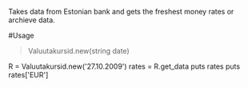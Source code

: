 Takes data from Estonian bank and gets the freshest money rates or archieve data.

#Usage

> Valuutakursid.new(string date)

R = Valuutakursid.new('27.10.2009')
rates = R.get_data
puts rates
puts rates['EUR']